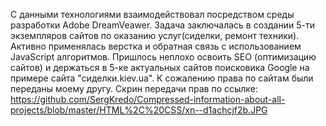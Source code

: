 С данными технологиями взаимодействовал посредством среды разработки Adobe DreamVeawer. 
Задача заключалась в создании 5-ти экземпляров сайтов по оказанию услуг(сиделки, ремонт техники). Активно применялась верстка и обратная связь с использованием JavaScript алгоритмов. Пришлось неплохо освоить SEO (оптимизацию сайтов) и держаться в 5-ке актуальных сайтов поисковика Google на примере сайта "сиделки.kiev.ua".
К сожалению права по сайтам были переданы моему другу. Скрин передачи прав по ссылке: https://github.com/SergKredo/Compressed-information-about-all-projects/blob/master/HTML%2C%20CSS/xn--d1achcjf2b.JPG
